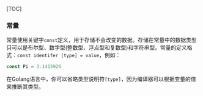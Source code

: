 [TOC]

### 常量

常量使用关键字`const`定义，用于存储不会改变的数据。存储在常量中的数据类型只可以是布尔型、数字型(整数型、浮点型和复数型)和字符串型。常量的定义格式：`const identifer [type] = value`，例如：

```go
const Pi = 3.1415926
```

在Golang语言中，你可以省略类型说明符`[type]`，因为编译器可以根据变量的值来推断其类型。